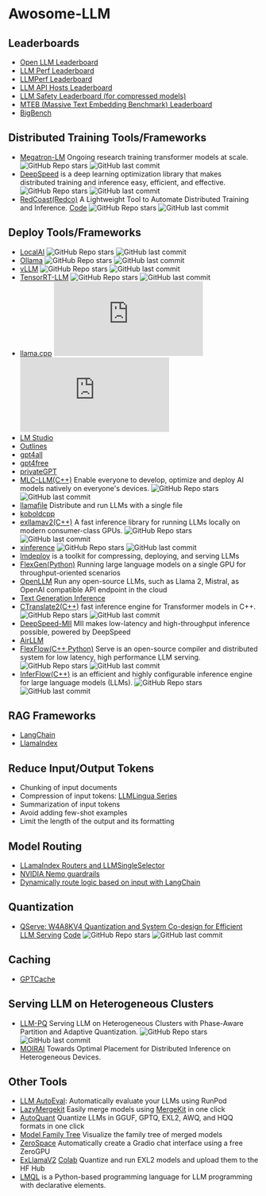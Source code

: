 # Awosome-LLM
## Leaderboards
- [Open LLM Leaderboard](https://huggingface.co/spaces/HuggingFaceH4/open_llm_leaderboard)
- [LLM Perf Leaderboard](https://huggingface.co/spaces/optimum/llm-perf-leaderboard)
- [LLMPerf Leaderboard](https://github.com/ray-project/llmperf-leaderboard)
- [LLM API Hosts Leaderboard](https://artificialanalysis.ai/leaderboards/hosts)
- [LLM Safety Leaderboard (for compressed models)](https://huggingface.co/spaces/AI-Secure/llm-trustworthy-leaderboard)
- [MTEB (Massive Text Embedding Benchmark) Leaderboard](https://huggingface.co/spaces/mteb/leaderboard)
- [BigBench](https://github.com/google/BIG-bench)

## Distributed Training Tools/Frameworks
- [Megatron-LM](https://github.com/NVIDIA/Megatron-LM) Ongoing research training transformer models at scale.  ![GitHub Repo stars](https://img.shields.io/github/stars/NVIDIA/Megatron-LM) ![GitHub last commit](https://img.shields.io/github/last-commit/NVIDIA/Megatron-LM)
- [DeepSpeed](https://github.com/microsoft/DeepSpeed) is a deep learning optimization library that makes distributed training and inference easy, efficient, and effective.  ![GitHub Repo stars](https://img.shields.io/github/stars/microsoft/DeepSpeed) ![GitHub last commit](https://img.shields.io/github/last-commit/microsoft/DeepSpeed)
- [RedCoast(Redco)](https://arxiv.org/pdf/2310.16355) A Lightweight Tool to Automate Distributed Training and Inference. [Code](https://github.com/tanyuqian/redco)  ![GitHub Repo stars](https://img.shields.io/github/stars/tanyuqian/redco) ![GitHub last commit](https://img.shields.io/github/last-commit/tanyuqian/redco)

## Deploy Tools/Frameworks
- [LocalAI](https://github.com/mudler/LocalAI) ![GitHub Repo stars](https://img.shields.io/github/stars/mudler/LocalAI) ![GitHub last commit](https://img.shields.io/github/last-commit/mudler/LocalAI)
- [Ollama](https://github.com/ollama/ollama) ![GitHub Repo stars](https://img.shields.io/github/stars/ollama/ollama) ![GitHub last commit](https://img.shields.io/github/last-commit/ollama/ollama)
- [vLLM](https://github.com/vllm-project/vllm) ![GitHub Repo stars](https://img.shields.io/github/stars/vllm-project/vllm) ![GitHub last commit](https://img.shields.io/github/last-commit/vllm-project/vllm)
- [TensorRT-LLM](https://github.com/NVIDIA/TensorRT-LLM) ![GitHub Repo stars](https://img.shields.io/github/stars/NVIDIA/TensorRT-LLM) ![GitHub last commit](https://img.shields.io/github/last-commit/NVIDIA/TensorRT-LLM)
- [llama.cpp](https://github.com/ggerganov/llama.cpp) ![GitHub Repo stars](https://img.shields.io/github/stars/ggerganov/llama.cpp) ![GitHub last commit](https://img.shields.io/github/last-commit/ggerganov/llama.cpp)
- [LM Studio](https://github.com/lmstudio-ai) 
- [Outlines](https://github.com/outlines-dev/outlines)
- [gpt4all](https://github.com/nomic-ai/gpt4all)
- [gpt4free](https://github.com/xtekky/gpt4free)
- [privateGPT](https://github.com/imartinez/privateGPT)
- [MLC-LLM(C++)](https://github.com/mlc-ai/mlc-llm) Enable everyone to develop, optimize and deploy AI models natively on everyone's devices. ![GitHub Repo stars](https://img.shields.io/github/stars/mlc-ai/mlc-llm) ![GitHub last commit](https://img.shields.io/github/last-commit/mlc-ai/mlc-llm)
- [llamafile](https://github.com/Mozilla-Ocho/llamafile) Distribute and run LLMs with a single file
- [koboldcpp](https://github.com/LostRuins/koboldcpp)
- [exllamav2(C++)](https://github.com/turboderp/exllamav2) A fast inference library for running LLMs locally on modern consumer-class GPUs. ![GitHub Repo stars](https://img.shields.io/github/stars/turboderp/exllamav2) ![GitHub last commit](https://img.shields.io/github/last-commit/turboderp/exllamav2)
- [xinference](https://github.com/xorbitsai/inference) ![GitHub Repo stars](https://img.shields.io/github/stars/xorbitsai/inference) ![GitHub last commit](https://img.shields.io/github/last-commit/xorbitsai/inference)
- [lmdeploy](https://github.com/InternLM/lmdeploy) is a toolkit for compressing, deploying, and serving LLMs
- [FlexGen(Python)](https://github.com/FMInference/FlexGen) Running large language models on a single GPU for throughput-oriented scenarios
- [OpenLLM](https://github.com/bentoml/OpenLLM) Run any open-source LLMs, such as Llama 2, Mistral, as OpenAI compatible API endpoint in the cloud
- [Text Generation Inference](https://github.com/huggingface/text-generation-inference)
- [CTranslate2(C++)](https://github.com/OpenNMT/CTranslate2) fast inference engine for Transformer models in C++. ![GitHub Repo stars](https://img.shields.io/github/stars/OpenNMT/CTranslate2) ![GitHub last commit](https://img.shields.io/github/last-commit/OpenNMT/CTranslate2)
- [DeepSpeed-MII](https://github.com/microsoft/DeepSpeed-MII) MII makes low-latency and high-throughput inference possible, powered by DeepSpeed
- [AirLLM](https://github.com/lyogavin/Anima/tree/main/air_llm)
- [FlexFlow(C++,Python)](https://github.com/flexflow/FlexFlow) Serve is an open-source compiler and distributed system for low latency, high performance LLM serving. ![GitHub Repo stars](https://img.shields.io/github/stars/flexflow/FlexFlow) ![GitHub last commit](https://img.shields.io/github/last-commit/flexflow/FlexFlow)
- [InferFlow(C++)](https://github.com/inferflow/inferflow) is an efficient and highly configurable inference engine for large language models (LLMs). ![GitHub Repo stars](https://img.shields.io/github/stars/inferflow/inferflow) ![GitHub last commit](https://img.shields.io/github/last-commit/inferflow/inferflow)


## RAG Frameworks
- [LangChain](https://github.com/langchain-ai/langchain)
- [LlamaIndex](https://github.com/run-llama/llama_index)

## Reduce Input/Output Tokens
- Chunking of input documents
- Compression of input tokens: [LLMLingua Series](https://llmlingua.com/)
- Summarization of input tokens
- Avoid adding few-shot examples
- Limit the length of the output and its formatting

## Model Routing
- [LLamaIndex Routers and LLMSingleSelector](https://docs.llamaindex.ai/en/latest/module_guides/querying/router/#using-selector-as-a-standalone-module)
- [NVIDIA Nemo guardrails](https://github.com/NVIDIA/NeMo-Guardrails)
- [Dynamically route logic based on input with LangChain](https://python.langchain.com/docs/expression_language/how_to/routing)

## Quantization
- [QServe: W4A8KV4 Quantization and System Co-design for Efficient LLM Serving](https://arxiv.org/pdf/2405.04532) [Code](https://github.com/mit-han-lab/qserve) ![GitHub Repo stars](https://img.shields.io/github/stars/mit-han-lab/qserve) ![GitHub last commit](https://img.shields.io/github/last-commit/mit-han-lab/qserve)

## Caching
- [GPTCache](https://github.com/zilliztech/GPTCache)
  
## Serving LLM on Heterogeneous Clusters
- [LLM-PQ](https://github.com/tonyzhao-jt/LLM-PQ) Serving LLM on Heterogeneous Clusters with Phase-Aware Partition and Adaptive Quantization.  ![GitHub Repo stars](https://img.shields.io/github/stars/tonyzhao-jt/LLM-PQ) ![GitHub last commit](https://img.shields.io/github/last-commit/tonyzhao-jt/LLM-PQ)
- [MOIRAI](https://github.com/moirai-placement/moirai) Towards Optimal Placement for Distributed Inference on Heterogeneous Devices.

## Other Tools
- [LLM AutoEval](https://github.com/mlabonne/llm-autoeval): Automatically evaluate your LLMs using RunPod
- [LazyMergekit](https://colab.research.google.com/drive/1obulZ1ROXHjYLn6PPZJwRR6GzgQogxxb?usp=sharing) Easily merge models using [MergeKit](https://github.com/arcee-ai/mergekit) in one click
- [AutoQuant](https://colab.research.google.com/drive/1b6nqC7UZVt8bx4MksX7s656GXPM-eWw4?usp=sharing)    Quantize LLMs in GGUF, GPTQ, EXL2, AWQ, and HQQ formats in one click
- [Model Family Tree](https://colab.research.google.com/drive/1s2eQlolcI1VGgDhqWIANfkfKvcKrMyNr?usp=sharing)    Visualize the family tree of merged models
- [ZeroSpace](https://colab.research.google.com/drive/1LcVUW5wsJTO2NGmozjji5CkC--646LgC)    Automatically create a Gradio chat interface using a free ZeroGPU
- [ExLlamaV2](https://github.com/turboderp/exllamav2) [Colab](https://colab.research.google.com/drive/1yrq4XBlxiA0fALtMoT2dwiACVc77PHou?usp=sharing) Quantize and run EXL2 models and upload them to the HF Hub
- [LMQL](https://lmql.ai/docs/language/overview.html) is a Python-based programming language for LLM programming with declarative elements.
